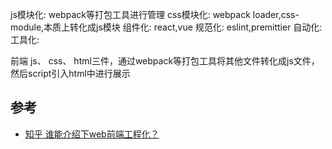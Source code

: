 
js模块化: webpack等打包工具进行管理
css模块化: webpack loader,css-module,本质上转化成js模块
组件化: react,vue
规范化: eslint,premittier
自动化: 
工具化: 

前端 js、 css、 html三件，通过webpack等打包工具将其他文件转化成js文件，然后script引入html中进行展示

## 参考
- [知乎 谁能介绍下web前端工程化？](https://www.zhihu.com/question/24558375)
